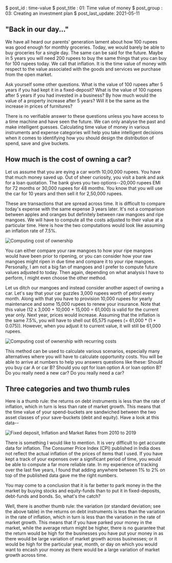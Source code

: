 $ post_id : time-value
$ post_title : 01: Time value of money
$ post_group : 03: Creating an investment plan
$ post_last_update: 2021-05-11

## "Back in our day..."

We have all heard our parents' generation lament about how 100 rupees was good enough for monthly groceries. Today, we would barely be able to buy groceries for a single day. The same can be said for the future. Maybe in 5 years you will need 200 rupees to buy the same things that you can buy for 100 rupees today. We call that inflation. It is the time value of money with respect to the value associated with the goods and services we purchase from the open market.

Ask yourself some other questions. What is the value of 100 rupees after 5 years if you had kept it in a fixed-deposit? What is the value of 100 rupees after 5 years if you had invested in a business? By how much would the value of a property increase after 5 years? Will it be the same as the increase in prices of furnitures?

There is no verifiable answer to these questions unless you have access to a time machine and have seen the future. We can only analyse the past and make intelligent guesses. Calculating time value of money in various instruments and expense categories will help you take intelligent decisions when it comes to identifying how you should design the distribution of spend, save and give buckets.

## How much is the cost of owning a car?

Let us assume that you are eying a car worth 10,00,000 rupees. You have that much money saved up. Out of sheer curiosity, you visit a bank and ask for a loan quotation. The bank gives you two options--20,000 rupees EMI for 72 months or 30,000 rupees for 48 months. You know that you will use the car for 10 years and then sell it for 2,50,000 rupees.

These are transactions that are spread across time. It is difficult to compare today's expense with the same expense 3 years later. It's not a comparison between apples and oranges but definitely between raw mangoes and ripe mangoes. We will have to compute all the costs adjusted to their value at a particular time. Here is how the two computations would look like assuming an inflation rate of 7.5%.

![Computing cost of ownership](Car-inflation.jpg)

You can either compare your raw mangoes to how your ripe mangoes would have been prior to ripening, or you can consider how your raw mangoes might ripen in due time and compare it to your ripe mangoes. Personally, I am not a big fan of mangoes and I prefer to compute future values adjusted to today. Then again, depending on what analysis I have to perform, I might even choose the other method.

Let us ditch our mangoes and instead consider another aspect of owning a car. Let's say that your car guzzles 3,000 rupees worth of petrol every month. Along with that you have to provision 10,000 rupees for yearly maintenance and some 15,000 rupees to renew your insurance. Note that this value (12 x 3,000 + 10,000 + 15,000 = 61,000) is valid for the current year only. Next year, prices would increase. Assuming that the inflation is the same 7.5%, you will have to shell out 65,575 rupees (= 61,000 * (1 + 0.075)). However, when you adjust it to current value, it will still be 61,000 rupees.

![Computing cost of ownership with recurring costs](Car-inflation-recurring.jpg)

This method can be used to calculate various scenarios, especially many alternatives where you will have to calculate opportunity costs. You will be able to arrive at numbers to help you answers questions like these: Should you buy car A or car B? Should you opt for loan option A or loan option B? Do you really need a new car? Do you really need a car?

## Three categories and two thumb rules

Here is a thumb rule: the returns on debt instruments is less than the rate of inflation, which in turn is less than rate of market growth. This means that the time value of your spend-buckets are sandwiched between the two asset classes of your save-buckets (debt and equity). Have a look at this data--

![Fixed deposit, Inflation and Market Rates from 2010 to 2019](FD-inflation-market-2010-19.jpg)

There is something I would like to mention. It is very difficult to get accurate data for inflation. The Consumer Price Index (CPI) published in India does not reflect the actual inflation of the prices of items that I used. If you have kept a track of your expenses over a significant period of time, you would be able to compute a far more reliable rate. In my experience of tracking over the last five years, I found that adding anywhere between 1% to 2% on top of the published data gave me the right numbers.

You may come to a conclusion that it is far better to park money in the the market by buying stocks and equity-funds than to put it in fixed-deposits, debt-funds and bonds. So, what's the catch?

Well, there is another thumb rule: the variation (or standard deviation; see the above table) in the returns on debt instruments is less than the variation in the rate of inflation, which in turn is less than the variation in the rate of market growth. This means that if you have parked your money in the market, while the average return might be higher, there is no guarantee that the return would be high for the businesses you have put your money in as there would be large variation of market growth across businesses; or it would be high for the particular year, month, or day on which you would want to encash your money as there would be a large variation of market growth across time.
